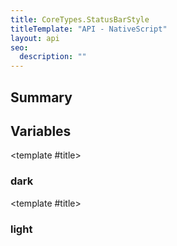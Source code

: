 ```yaml
---
title: CoreTypes.StatusBarStyle
titleTemplate: "API - NativeScript"
layout: api
seo:
  description: ""
---
```


<!-- This page is auto generated, do not edit manually. -->
<!-- Run "yarn generate:api-docs" to regenerate -->

<script setup lang="ts">
  import { provide } from "vue";
  import API_DATA from "./CoreTypes-StatusBarStyle.data.json";
  
  provide('API_DATA', API_DATA);
</script>

<APIRefHierarchy v-once />

<APIRefComment commentBase64="eyJibG9ja1RhZ3MiOlt7InRhZyI6IkBkZXByZWNhdGVkIiwiY29udGVudCI6W3sia2luZCI6InRleHQiLCJ0ZXh0IjoidXNlICJ9LHsia2luZCI6ImNvZGUiLCJ0ZXh0IjoiYFN5c3RlbUFwcGVhcmFuY2VgIn0seyJraW5kIjoidGV4dCIsInRleHQiOiIgaW5zdGVhZC5cblxuU3BlY2lmaWVzIHRoZSB0eXBlcyBvZiB0aGUgc3RhdHVzIGJhciBzdHlsZS4ifV19XSwibW9kaWZpZXJUYWdzIjp7fSwic3VtbWFyeSI6W119" v-once />

## <Heading ignore>Summary</Heading>

<APIRefSummary v-once />

## Variables

<div class="isConst">

<APIRef for="2759" v-once>

<template #title>

### dark

</template>

</APIRef>

</div>

<div class="isConst">

<APIRef for="2758" v-once>

<template #title>

### light

</template>

</APIRef>

</div>
